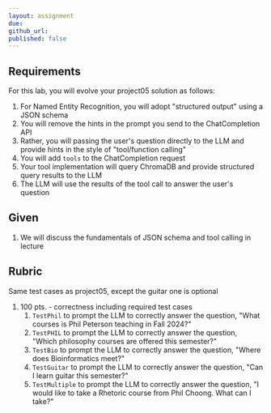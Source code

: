 ```yaml
---
layout: assignment
due: 
github_url: 
published: false
---
```


## Requirements

For this lab, you will evolve your project05 solution as follows:

1. For Named Entity Recognition, you will adopt "structured output" using a JSON schema
1. You will remove the hints in the prompt you send to the ChatCompletion API
1. Rather, you will passing the user's question directly to the LLM and provide hints in the style of "tool/function calling"
1. You will add `tools` to the ChatCompletion request
1. Your tool implementation will query ChromaDB and provide structured query results to the LLM
1. The LLM will use the results of the tool call to answer the user's question

## Given

1. We will discuss the fundamentals of JSON schema and tool calling in lecture

## Rubric

Same test cases as project05, except the guitar one is optional

1. 100 pts. - correctness including required test cases
    1. `TestPhil` to prompt the LLM to correctly answer the question, "What courses is Phil Peterson teaching in Fall 2024?"
    1. `TestPHIL` to prompt the LLM to correctly answer the question, "Which philosophy courses are offered this semester?"
    1. `TestBio` to prompt the LLM to correctly answer the question, "Where does Bioinformatics meet?"
    1. `TestGuitar` to prompt the LLM to correctly answer the question, "Can I learn guitar this semester?"
    1. `TestMultiple` to prompt the LLM to correctly answer the question, "I would like to take a Rhetoric course from Phil Choong. What can I take?"
